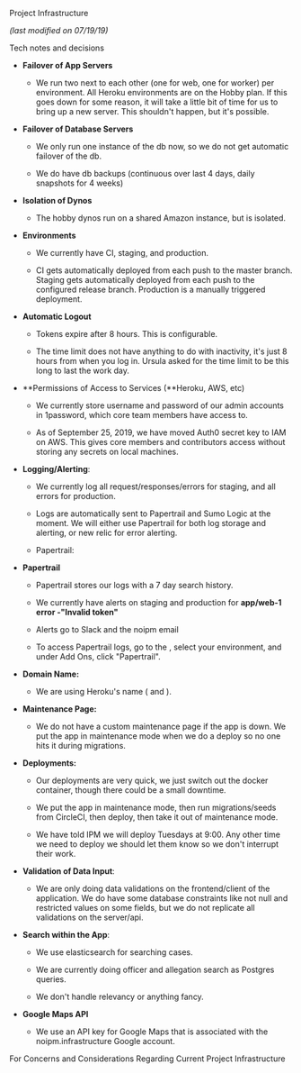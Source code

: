 Project Infrastructure

*(last modified on 07/19/19)*

Tech notes and decisions

-   **Failover of App Servers**

    -   We run two next to each other (one for web, one for worker) per
        environment. All Heroku environments are on the Hobby plan. If
        this goes down for some reason, it will take a little bit of
        time for us to bring up a new server. This shouldn't happen, but
        it's possible.

-   **Failover of Database Servers**

    -   We only run one instance of the db now, so we do not get
        automatic failover of the db.

    -   We do have db backups (continuous over last 4 days, daily
        snapshots for 4 weeks)

-   **Isolation of Dynos**

    -   The hobby dynos run on a shared Amazon instance, but is
        isolated.


-   **Environments**

    -   We currently have CI, staging, and production.

    -   CI gets automatically deployed from each push to the master
        branch. Staging gets automatically deployed from each push to
        the configured release branch. Production is a manually
        triggered deployment.


-   **Automatic Logout**

    -   Tokens expire after 8 hours. This is configurable.

    -   The time limit does not have anything to do with inactivity,
        it's just 8 hours from when you log in. Ursula asked for the
        time limit to be this long to last the work day.


-   **Permissions of Access to Services (**Heroku, AWS, etc)

    -   We currently store username and password of our admin accounts
        in 1password, which core team members have access to.

    -   As of September 25, 2019, we have moved Auth0 secret key to IAM
        on AWS. This gives core members and contributors access without
        storing any secrets on local machines.


-   **Logging/Alerting**:

    -   We currently log all request/responses/errors for staging, and
        all errors for production.

    -   Logs are automatically sent to Papertrail and Sumo Logic at the
        moment. We will either use Papertrail for both log storage and
        alerting, or new relic for error alerting.

    -   Papertrail:


-   **Papertrail**

    -   Papertrail stores our logs with a 7 day search history.

    -   We currently have alerts on staging and production for
        **app/web-1 error -"Invalid token"**

    -   Alerts go to Slack and the noipm email

    -   To access Papertrail logs, go to the , select your environment,
        and under Add Ons, click "Papertrail".

-   **Domain Name:**

    -   We are using Heroku's name ( and ).


-   **Maintenance Page:**

    -   We do not have a custom maintenance page if the app is down. We
        put the app in maintenance mode when we do a deploy so no one
        hits it during migrations.


-   **Deployments:**

    -   Our deployments are very quick, we just switch out the docker
        container, though there could be a small downtime.

    -   We put the app in maintenance mode, then run migrations/seeds
        from CircleCI, then deploy, then take it out of maintenance
        mode.

    -   We have told IPM we will deploy Tuesdays at 9:00. Any other time
        we need to deploy we should let them know so we don't interrupt
        their work.


-   **Validation of Data Input**:

    -   We are only doing data validations on the frontend/client of the
        application. We do have some database constraints like not null
        and restricted values on some fields, but we do not replicate
        all validations on the server/api.


-   **Search within the App**:

    -   We use elasticsearch for searching cases.

    -   We are currently doing officer and allegation search as Postgres
        queries.

    -   We don't handle relevancy or anything fancy.

-   **Google Maps API**

    -   We use an API key for Google Maps that is associated with the
        noipm.infrastructure Google account.

For Concerns and Considerations Regarding Current Project Infrastructure
